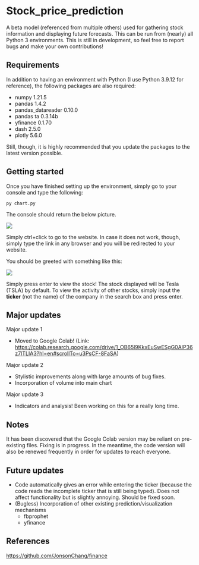 # Stock_price_prediction

A beta model (referenced from multiple others) used for gathering stock information and displaying future forecasts. This can be run from (nearly) all Python 3 environments. This is still in development, so feel free to report bugs and make your own contributions!

## Requirements

In addition to having an environment with Python (I use Python 3.9.12 for reference), the following packages are also required:
* numpy 1.21.5
* pandas 1.4.2
* pandas_datareader 0.10.0
* pandas ta 0.3.14b
* yfinance 0.1.70
* dash 2.5.0
* plotly 5.6.0

Still, though, it is highly recommended that you update the packages to the latest version possible.

## Getting started

Once you have finished setting up the environment, simply go to your console and type the following:

``` py chart.py ```

The console should return the below picture.

![](https://github.com/ProSkills101/Stock_price_prediction/blob/main/Screenshot%202022-08-04%20155049.png)

Simply ctrl+click to go to the website. In case it does not work, though, simply type the link in any browser and you will be redirected to your website. 

You should be greeted with something like this:

![](https://github.com/ProSkills101/Stock_price_prediction/blob/main/Screenshot%202023-09-24%20175507.png)

Simply press enter to view the stock! The stock displayed will be Tesla (TSLA) by default. To view the activity of other stocks, simply input the **ticker** (not the name) of the company in the search box and press enter.

## Major updates

Major update 1
* Moved to Google Colab! (Link: https://colab.research.google.com/drive/1_OB65l9KkxEuSwESgG0AIP36z7lTLIA3?hl=en#scrollTo=u3PsCF-8FaSA)

Major update 2
* Stylistic improvements along with large amounts of bug fixes.
* Incorporation of volume into main chart

Major update 3
* Indicators and analysis! Been working on this for a really long time.

## Notes

It has been discovered that the Google Colab version may be reliant on pre-existing files. Fixing is in progress. In the meantime, the code version will also be renewed frequently in order for updates to reach everyone.

## Future updates

* Code automatically gives an error while entering the ticker (because the code reads the incomplete ticker that is still being typed). Does not affect functionality but is slightly annoying. Should be fixed soon.
* (Bugless) Incorporation of other existing prediction/visualization mechanisms
  * fbprophet
  * yfinance

## References

https://github.com/JonsonChang/finance
